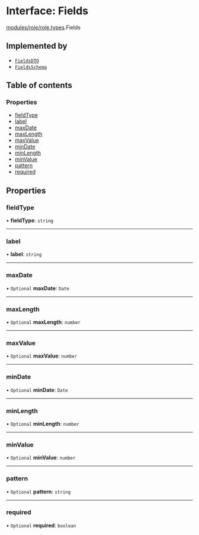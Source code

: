 # Interface: Fields

[modules/role/role.types](../modules/modules_role_role_types.md).Fields

## Implemented by

- [`FieldsDTO`](../classes/modules_role_role_dto.FieldsDTO.md)
- [`FieldsSchema`](../classes/modules_role_role_schema.FieldsSchema.md)

## Table of contents

### Properties

- [fieldType](modules_role_role_types.Fields.md#fieldtype)
- [label](modules_role_role_types.Fields.md#label)
- [maxDate](modules_role_role_types.Fields.md#maxdate)
- [maxLength](modules_role_role_types.Fields.md#maxlength)
- [maxValue](modules_role_role_types.Fields.md#maxvalue)
- [minDate](modules_role_role_types.Fields.md#mindate)
- [minLength](modules_role_role_types.Fields.md#minlength)
- [minValue](modules_role_role_types.Fields.md#minvalue)
- [pattern](modules_role_role_types.Fields.md#pattern)
- [required](modules_role_role_types.Fields.md#required)

## Properties

### fieldType

• **fieldType**: `string`

___

### label

• **label**: `string`

___

### maxDate

• `Optional` **maxDate**: `Date`

___

### maxLength

• `Optional` **maxLength**: `number`

___

### maxValue

• `Optional` **maxValue**: `number`

___

### minDate

• `Optional` **minDate**: `Date`

___

### minLength

• `Optional` **minLength**: `number`

___

### minValue

• `Optional` **minValue**: `number`

___

### pattern

• `Optional` **pattern**: `string`

___

### required

• `Optional` **required**: `boolean`
